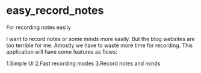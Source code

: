 # easy_record_notes

For recording notes easily

I want to record notes or some minds more easily. But the blog websites are too terrible for me. Amostly we have to waste more time for recording. This application will have some features as flows:

1.Simple UI
2.Fast recording modes
3.Record notes and minds
